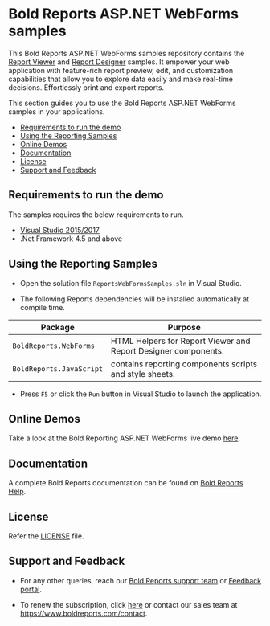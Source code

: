 # Bold Reports ASP.NET WebForms samples

This Bold Reports ASP.NET WebForms samples repository contains the [Report Viewer](https://www.boldreports.com/embedded-reporting/aspnet-web-forms-report-viewer?utm_source=github&utm_medium=backlinks) and [Report Designer](https://www.boldreports.com/embedded-reporting/aspnet-web-forms-report-designer?utm_source=github&utm_medium=backlinks) samples. It empower your web application with feature-rich report preview, edit, and customization capabilities that allow you to explore data easily and make real-time decisions. Effortlessly print and export reports.

This section guides you to use the Bold Reports ASP.NET WebForms samples in your applications.

* [Requirements to run the demo](#requirements-to-run-the-demo)
* [Using the Reporting Samples](#using-the-reporting-samples)
* [Online Demos](#online-demos)
* [Documentation](#documentation)
* [License](#license)
* [Support and Feedback](#support-and-feedback)

## Requirements to run the demo

The samples requires the below requirements to run.

* [Visual Studio 2015/2017](https://visualstudio.microsoft.com/downloads/)
* .Net Framework 4.5 and above

## Using the Reporting Samples

* Open the solution file `ReportsWebFormsSamples.sln` in Visual Studio.

* The following Reports dependencies will be installed automatically at compile time.

Package | Purpose
--- | ---
`BoldReports.WebForms` | HTML Helpers for Report Viewer and Report Designer components.
`BoldReports.JavaScript` | contains reporting components scripts and style sheets.

* Press `F5` or click the `Run` button in Visual Studio to launch the application.

## Online Demos

Take a look at the Bold Reporting ASP.NET WebForms live demo [here](https://demos.boldreports.com/home/index.html?utm_source=github&utm_medium=backlinks).

## Documentation

A complete Bold Reports documentation can be found on [Bold Reports Help](https://documentation.boldreports.com/aspnet-web-forms/).

## License

Refer the [LICENSE](/LICENSE) file.

## Support and Feedback

* For any other queries, reach our [Bold Reports support team](mailto:support@boldreports.com) or [Feedback portal](https://www.boldreports.com/feedback/).

* To renew the subscription, click [here](https://www.boldreports.com/pricing/on-premise) or contact our sales team at <https://www.boldreports.com/contact>.
